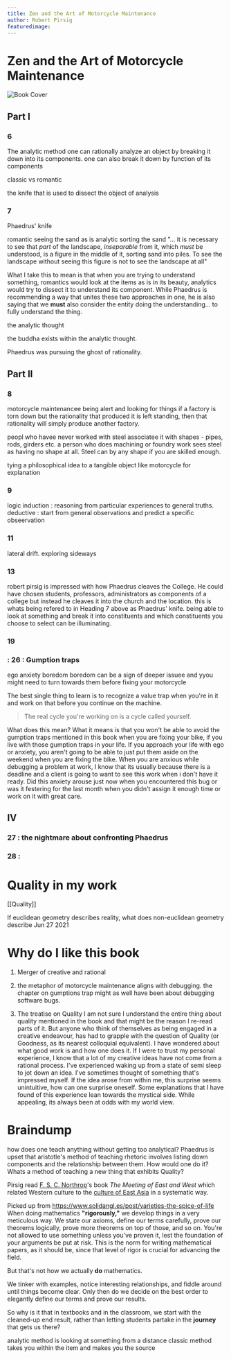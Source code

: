 ```yaml
---
title: Zen and the Art of Motorcycle Maintenance
author: Robert Pirsig
featuredimage:
---
```


# Zen and the Art of Motorcycle Maintenance

![Book Cover](zaamm.png)

## Part I

### 6

The analytic method
one can rationally analyze an object by breaking it down into its components.
one can also break it down by function of its components

classic vs romantic

the knife that is used to dissect the object of analysis

### 7

Phaedrus' knife

romantic
seeing the sand as is
analytic
sorting the sand
"... it is necessary to see that _part_ of the landscape, _inseparable_ from it, which _must_ be understood, is a figure in the middle of it, sorting sand into piles. To see the landscape without seeing this figure is not to see the landscape at all"

What I take this to mean is that when you are trying to understand something, romantics would look at the items as is in its beauty, analytics would try to dissect it to understand its component. While Phaedrus is recommending a way that unites these two approaches in one, he is also saying that we **must** also consider the entity doing the understanding... to fully understand the thing.

the analytic thought

the buddha exists within the analytic thought.

Phaedrus was pursuing the ghost of rationality.

## Part II

### 8

motorcycle maintenancee
being alert and looking for things
if a factory is torn down but the rationality that produced it is left standing, then that rationality will simply produce another factory.

peopl who havee never worked with steel associatee it with shapes - pipes, rods, girders etc. a person who does machining or foundry work sees steel as having no shape at all. Steel can by any shape if you are skilled enough.

tying a philosophical idea to a tangible object like motorcycle for explanation

### 9

logic
induction : reasoning from particular experiences to general truths.
deductive : start from general observations and predict a specific obseervation

### 11

lateral drift. exploring sideways

### 13

robert pirsig is impressed with how Phaedrus cleaves the College. He could have chosen students, professors, administrators as components of a college but instead he cleaves it into the church and the location.
this is whats being refered to in Heading 7 above as Phaedrus' knife.
being able to look at something and break it into constituents and which constituents you choose to select can be illuminating.

### 19

### : 26 : Gumption traps

ego
anxiety
boredom
boredom can be a sign of deeper issuee and yyou might need to turn towards them before fixing your motorcycle

The best single thing to learn is to recognize a value trap when you're in it and work on that before you continue on the machine.

> The real cycle you're working on is a cycle called yourself.

What does this mean? What it means is that you won't be able to avoid the gumption traps mentioned in this book when you are fixing your bike, if you live with those gumption traps in your life. If you approach your life with ego or anxiety, you aren't going to be able to just put them aside on the weekend when you are fixing the bike.
When you are anxious while debugging a problem at work, I know that its usually because there is a deadline and a client is going to want to see this work when i don't have it ready. Did this anxiety arouse just now when you encountered this bug or was it festering for the last month when you didn't assign it enough time or work on it with great care.

## IV

### 27 : the nightmare about confronting Phaedrus

### 28 :

# Quality in my work

[[Quality]]

If euclidean geometry describes reality, what does non-euclidean geometry describe
Jun 27 2021

# Why do I like this book

1. Merger of creative and rational

2. the metaphor of motorcycle maintenance aligns with debugging. the chapter on gumptions trap might as well have been about debugging software bugs.

3. The treatise on Quality
   I am not sure I understand the entire thing about quality mentioned in the book and that might be the reason I re-read parts of it. But anyone who think of themselves as being engaged in a creative endeavour, has had to grapple with the question of Quality (or Goodness, as its nearest colloquial equivalent). I have wondered about what good work is and how one does it.
   If I were to trust my personal experience, I know that a lot of my creative ideas have not come from a rational process. I've experienced waking up from a state of semi sleep to jot down an idea. I've sometimes thought of something that's impressed myself. If the idea arose from within me, this surprise seems unintuitive, how can one surprise oneself.
   Some explanations that I have found of this experience lean towards the mystical side. While appealing, its always been at odds with my world view.

# Braindump

how does one teach anything without getting too analytical? Phaedrus is upset that aristotle's method of teaching rhetoric involves listing down components and the relationship between them. How would one do it? Whats a method of teaching a new thing that exhibits Quality?

Pirsig read [F. S. C. Northrop](https://en.wikipedia.org/wiki/F._S._C._Northrop "F. S. C. Northrop")'s book _The Meeting of East and West_ which related Western culture to the [culture of East Asia](https://en.wikipedia.org/wiki/East_Asian_cultural_sphere "Lila: An Inquiry into Morals") in a systematic way.

Picked up from https://www.solidangl.es/post/varieties-the-spice-of-life
When doing mathematics **"rigorously,"** we develop things in a very meticulous way. We state our axioms, define our terms carefully, prove our theorems logically, prove more theorems on top of those, and so on. You're not allowed to use something unless you've proven it, lest the foundation of your arguments be put at risk. This is the norm for writing mathematical papers, as it should be, since that level of rigor is crucial for advancing the field.

But that's not how we actually **do** mathematics.

We tinker with examples, notice interesting relationships, and fiddle around until things become clear. Only then do we decide on the best order to elegantly define our terms and prove our results.

So why is it that in textbooks and in the classroom, we start with the cleaned-up end result, rather than letting students partake in the **journey** that gets us there?

analytic method is looking at something from a distance
classic method takes you within the item and makes you the source

